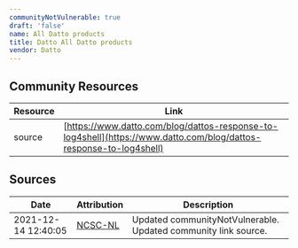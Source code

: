 ```yaml
---
communityNotVulnerable: true
draft: 'false'
name: All Datto products
title: Datto All Datto products
vendor: Datto
---
```



## Community Resources
| Resource | Link |
| --- | --- |
| source | [https://www.datto.com/blog/dattos-response-to-log4shell](https://www.datto.com/blog/dattos-response-to-log4shell) |


## Sources
| Date | Attribution | Description |
| --- | --- | --- |
| 2021-12-14 12:40:05 | [NCSC-NL](https://github.com/NCSC-NL/log4shell/blob/main/software/README.md) | Updated communityNotVulnerable. Updated community link source.  |

